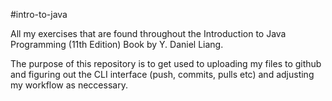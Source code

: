 #intro-to-java


All my exercises that are found throughout the Introduction to Java Programming (11th Edition) Book by Y. Daniel Liang. 

The purpose of this repository is to get used to uploading my files to github and figuring out the CLI interface (push, commits, pulls etc) and adjusting my workflow as neccessary.
